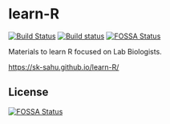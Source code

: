 # learn-R

[![Build Status](https://travis-ci.org/sk-sahu/learn-R.svg?branch=master)](https://travis-ci.org/sk-sahu/learn-R)
[![Build status](https://ci.appveyor.com/api/projects/status/ejm2b48l454vqyg2/branch/master?svg=true)](https://ci.appveyor.com/project/sk-sahu/learn-r/branch/master)
[![FOSSA Status](https://app.fossa.io/api/projects/git%2Bgithub.com%2Fsk-sahu%2Flearn-R.svg?type=shield)](https://app.fossa.io/projects/git%2Bgithub.com%2Fsk-sahu%2Flearn-R?ref=badge_shield)

Materials to learn R focused on Lab Biologists.

https://sk-sahu.github.io/learn-R/


## License
[![FOSSA Status](https://app.fossa.io/api/projects/git%2Bgithub.com%2Fsk-sahu%2Flearn-R.svg?type=large)](https://app.fossa.io/projects/git%2Bgithub.com%2Fsk-sahu%2Flearn-R?ref=badge_large)